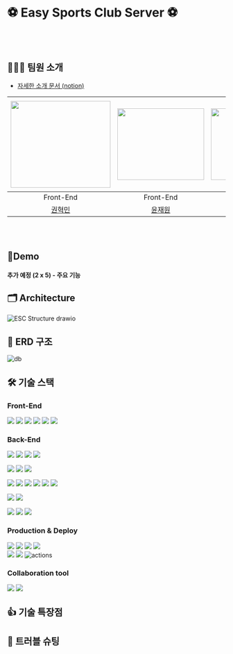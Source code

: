 # ⚽ Easy Sports Club Server ⚽


<br><br>

## 🧑‍🤝‍🧑 팀원 소개
- [자세한 소개 문서 (notion)](https://spotty-archer-150.notion.site/8082b9832c1e43febda43dc43e35164a)


| <img src =https://user-images.githubusercontent.com/67897318/209688971-49212507-71b7-4551-9985-8565d31d24a4.png width="230" height="200"> | <img src =https://user-images.githubusercontent.com/49369306/195608027-5633bd06-1c29-4916-bf75-65567de3b2a5.png width="200" height="165"> | <img src =https://user-images.githubusercontent.com/67897318/209684714-883aaf83-167c-4f41-90f0-4d9df814b6e1.jpeg width="200" height="165"> | <img src =https://user-images.githubusercontent.com/67897318/209684716-5baf27b0-c344-4a99-9c98-fc5e9089829d.png width="220" height="200"> | <img src =https://user-images.githubusercontent.com/67897318/209684717-bd1cb2f0-0f07-43f0-94a2-08f91c0a76f8.jpeg width="230" height="210"> |  
|:-----------------------------------------------------------------------------------------------------------------------------------------:|:-----------------------------------------------------------------------------------------------------------------------------------------:|:------------------------------------------------------------------------------------------------------------------------------------------:|:-----------------------------------------------------------------------------------------------------------------------------------------:|:------------------------------------------------------------------------------------------------------------------------------------------:|
|                                                                 Front-End                                                                 |                                                                 Front-End                                                                 |                                                                  Back-End                                                                  |                                                                 Back-End                                                                  |                                                                  Back-End                                                                  |Back-End|
|                                                     [권혁민](https://github.com/olhkyle)                                                     |                                                   [윤재원](https://github.com/younjaewon)                                                    |                                                    [👑차동준](https://github.com/dongjji)                                                     |                                                    [박해찬](https://github.com/phc09188)                                                     |                                                     [이소아](https://github.com/SoA-Lee)                                                      |

<br><br>
## 📱Demo
#### 추가 예정 (2 x 5) - 주요 기능

[//]: # (- 로그인 및 소셜로그인 / 마이페이지 / 알림 / 찜하기)

[//]: # (- 체육관 검색&#40;내 주변 체육관&#41; / 체육관 상세정보 / 리뷰 / 체육관 예약 /)

[//]: # (- 체육관 등록 / 예약 현황)

## 🗂️ Architecture
![ESC Structure drawio](https://user-images.githubusercontent.com/67897318/209860135-02b547ee-a119-40e8-bc7d-165b29d033c3.png)

## 💾 ERD 구조
![db](https://user-images.githubusercontent.com/67897318/209694964-74652d21-0e40-4357-9f81-106b391a5c71.png)

## 🛠️ 기술 스택
### Front-End
<img src="https://img.shields.io/badge/react-61DAFB?style=for-the-badge&logo=react&logoColor=white"> <img src="https://img.shields.io/badge/typescript-3178C6?style=for-the-badge&logo=typescript&logoColor=white"> <img src="https://img.shields.io/badge/vite-646CFF?style=for-the-badge&logo=vite&logoColor=white"> <img src="https://img.shields.io/badge/yarn-2C8EBB?style=for-the-badge&logo=yarn&logoColor=white"> <img src="https://img.shields.io/badge/redux-764ABC?style=for-the-badge&logo=redux&logoColor=white"> <img src="https://img.shields.io/badge/emotion-ff3399?style=for-the-badge&logo=&logoColor=white">


### Back-End
<img src="https://img.shields.io/badge/java-007396?style=for-the-badge&logo=java&logoColor=white"> <img src="https://img.shields.io/badge/spring-6DB33F?style=for-the-badge&logo=spring&logoColor=white"> <img src="https://img.shields.io/badge/Spring boot-6DB33F?style=for-the-badge&logo=Spring boot&logoColor=black"> <img src="https://img.shields.io/badge/gradle-02303A?style=for-the-badge&logo=gradle&logoColor=white">
<br>

<img src="https://img.shields.io/badge/Spring Security-6DB33F?style=for-the-badge&logo=Spring Security&logoColor=black"> <img src="https://img.shields.io/badge/Json web tokens-000000?style=for-the-badge&logo=Json web tokens&logoColor=white"> <img src="https://img.shields.io/badge/OAUTH2-EC1C24?style=for-the-badge&logo=Authy&logoColor=white">
<br>

<img src="https://img.shields.io/badge/MariaDB-003545?style=for-the-badge&logo=mariaDB&logoColor=white"> <img src="https://img.shields.io/badge/redis-DC382D?style=for-the-badge&logo=redis&logoColor=white"> <img src="https://img.shields.io/badge/Spring JPA-6DB33F?style=for-the-badge&logo=Spring JPA&logoColor=white"> <img src="https://img.shields.io/badge/querydsl-2599ED?style=for-the-badge&logo=querydsl&logoColor=white"> <img src="https://img.shields.io/badge/ElasticSearch-005571?style=for-the-badge&logo=ElasticSearch&logoColor=white"> <img src="https://img.shields.io/badge/SMTP-CC0000?style=for-the-badge&logo=Gmail&logoColor=white">
<br>

<img src="https://img.shields.io/badge/JUnit5-25A162?style=for-the-badge&logo=JUnit5&logoColor=white"> <img src="https://img.shields.io/badge/Mockito-008D62?style=for-the-badge&logo=Mockito&logoColor=white">
<br>

<img src="https://img.shields.io/badge/intellijidea-000000?style=for-the-badge&logo=intellijidea&logoColor=white"> <img src="https://img.shields.io/badge/postman-FF6C37?style=for-the-badge&logo=postman&logoColor=white"> <img src="https://img.shields.io/badge/swagger-85EA2D?style=for-the-badge&logo=swagger&logoColor=white">
<br>

### Production & Deploy
<img src="https://img.shields.io/badge/amazonaws-232F3E?style=for-the-badge&logo=amazonaws&logoColor=white"> <img src="https://img.shields.io/badge/amazonec2-FF9900?style=for-the-badge&logo=amazonec2&logoColor=white"> <img src="https://img.shields.io/badge/amazonrds-527FFF?style=for-the-badge&logo=amazonrds&logoColor=white"> <img src="https://img.shields.io/badge/amazonS3-569A31?style=for-the-badge&logo=amazons3&logoColor=white"> 
<br>
<img src="https://img.shields.io/badge/github-181717?style=for-the-badge&logo=github&logoColor=white"> <img src="https://img.shields.io/badge/git-F05032?style=for-the-badge&logo=git&logoColor=white"> <img src="https://img.shields.io/badge/GitHub_Actions-2088FF?style=for-the-badge&logo=github-actions&logoColor=white" alt="actions">

### Collaboration tool
<img src="https://img.shields.io/badge/slack-4A154B?style=for-the-badge&logo=slack&logoColor=white"> <img src="https://img.shields.io/badge/notion-000000?style=for-the-badge&logo=notion&logoColor=white">

## 👍 기술 특장점

## 🚀 트러블 슈팅
